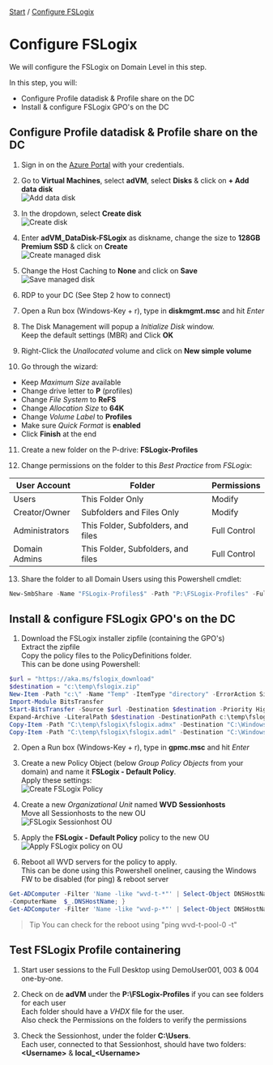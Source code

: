 [Start](/CA-Microsoft-WVD_ARM-Workshop/) / [Configure FSLogix](/CA-Microsoft-WVD_ARM-Workshop/Configure%20FSLogix)
# Configure FSLogix

We will configure the FSLogix on Domain Level in this step.

In this step, you will:
* Configure Profile datadisk & Profile share on the DC
* Install & configure FSLogix GPO's on the DC

## Configure Profile datadisk & Profile share on the DC
1. Sign in on the [Azure Portal](https://portal.azure.com) with your credentials.

2. Go to **Virtual Machines**, select **adVM**, select **Disks** & click on **+ Add data disk**<br/>
![Add data disk](https://michawets.github.io/CA-Microsoft-WVD_ARM-Workshop/images/AzurePortal-VirtualMachine-AddDataDisk.png)

3. In the dropdown, select **Create disk**<br/>
![Create disk](https://michawets.github.io/CA-Microsoft-WVD_ARM-Workshop/images/AzurePortal-VirtualMachine-CreateDisk.png)

4. Enter **adVM_DataDisk-FSLogix** as diskname, change the size to **128GB Premium SSD** & click on **Create**<br/>
![Create managed disk](https://michawets.github.io/CA-Microsoft-WVD_ARM-Workshop/images/AzurePortal-VirtualMachine-CreateManagedDisk.png)

5. Change the Host Caching to **None** and click on **Save**<br/>
![Save managed disk](https://michawets.github.io/CA-Microsoft-WVD_ARM-Workshop/images/AzurePortal-VirtualMachine-SaveDataDisk.png)

6. RDP to your DC (See Step 2 how to connect)

7. Open a Run box (Windows-Key + r), type in **diskmgmt.msc** and hit *Enter*

8. The Disk Management will popup a *Initialize Disk* window. <br/>
Keep the default settings (MBR) and Click **OK**

9. Right-Click the *Unallocated* volume and click on **New simple volume**

10. Go through the wizard:
 - Keep *Maximum Size* available
 - Change drive letter to **P** (profiles)
 - Change *File System* to **ReFS**
 - Change *Allocation Size* to **64K**
 - Change *Volume Label* to **Profiles**
 - Make sure *Quick Format* is **enabled**
 - Click **Finish** at the end

11. Create a new folder on the P-drive: **FSLogix-Profiles**

12. Change permissions on the folder to this *Best Practice* from *FSLogix*:

**User Account** | **Folder** | **Permissions**
--- | --- | ---
Users | This Folder Only | Modify
Creator/Owner | Subfolders and Files Only | Modify
Administrators | This Folder, Subfolders, and files | Full Control
Domain Admins | This Folder, Subfolders, and files | Full Control

13. Share the folder to all Domain Users using this Powershell cmdlet:
```powershell
New-SmbShare -Name "FSLogix-Profiles$" -Path "P:\FSLogix-Profiles" -FullAccess "Domain Admins" -FolderEnumerationMode AccessBased -ChangeAccess "Domain Users" -CachingMode None
```


## Install & configure FSLogix GPO's on the DC
1. Download the FSLogix installer zipfile (containing the GPO's)<br/>
Extract the zipfile <br/>
Copy the policy files to the PolicyDefinitions folder.<br/>
This can be done using Powershell:<br/>
```powershell
$url = "https://aka.ms/fslogix_download"
$destination = "c:\temp\fslogix.zip"
New-Item -Path "c:\" -Name "Temp" -ItemType "directory" -ErrorAction SilentlyContinue
Import-Module BitsTransfer
Start-BitsTransfer -Source $url -Destination $destination -Priority High
Expand-Archive -LiteralPath $destination -DestinationPath c:\temp\fslogix
Copy-Item -Path "C:\temp\fslogix\fslogix.admx" -Destination "C:\Windows\PolicyDefinitions\"
Copy-Item -Path "C:\temp\fslogix\fslogix.adml" -Destination "C:\Windows\PolicyDefinitions\en-US\"
```

2. Open a Run box (Windows-Key + r), type in **gpmc.msc** and hit *Enter*

3. Create a new Policy Object (below *Group Policy Objects* from your domain) and name it **FSLogix - Default Policy**.<br/>
Apply these settings:<br/>
![Create FSLogix Policy](https://michawets.github.io/CA-Microsoft-WVD_ARM-Workshop/images/WindowsAD-FSLogixPolicy.png)

4. Create a new *Organizational Unit* named **WVD Sessionhosts**<br/>
Move all Sessionhosts to the new OU<br/>
![FSLogix Sessionhost OU](https://michawets.github.io/CA-Microsoft-WVD_ARM-Workshop/images/WindowsAD-WVDSessionhosts.png)

5. Apply the **FSLogix - Default Policy** policy to the new OU<br/>
![Apply FSLogix policy on OU](https://michawets.github.io/CA-Microsoft-WVD_ARM-Workshop/images/WindowsAD-ApplyFSLogixPolicy.png)

6. Reboot all WVD servers for the policy to apply.<br/>
This can be done using this Powershell oneliner, causing the Windows FW to be disabled (for ping) & reboot server<br/>
```powershell
Get-ADComputer -Filter 'Name -like "wvd-t-*"' | Select-Object DNSHostName | foreach { Invoke-Command -ComputerName $_.DNSHostName -ScriptBlock {Set-NetFirewallProfile -Profile Domain,Public,Private -Enabled False} ; Restart-Computer 
-ComputerName  $_.DNSHostName; }
Get-ADComputer -Filter 'Name -like "wvd-p-*"' | Select-Object DNSHostName | foreach { Invoke-Command -ComputerName $_.DNSHostName -ScriptBlock {Set-NetFirewallProfile -Profile Domain,Public,Private -Enabled False} ; Restart-Computer -ComputerName  $_.DNSHostName; }
```
 > Tip
 > You can check for the reboot using "ping wvd-t-pool-0 -t"


## Test FSLogix Profile containering
1. Start user sessions to the Full Desktop using DemoUser001, 003 & 004 one-by-one.

2. Check on de **adVM** under the **P:\FSLogix-Profiles** if you can see folders for each user<br/>
Each folder should have a *VHDX* file for the user.<br/>
Also check the Permissions on the folders to verify the permissions

3. Check the Sessionhost, under the folder **C:\Users**.<br/>
Each user, connected to that Sessionhost, should have two folders: **&lt;Username&gt;** & **local_&lt;Username&gt;**




<script type="text/javascript">
    setTimeout(function() { 
            document.getElementById("sidebar").style.display = "none";
            document.getElementById("main-content").style.width = "90%"
            var x = document.getElementsByClassName('inner clearfix'); 
            x[0].style.width = "75%";
            var x = document.getElementsByClassName('inner'); 
            x[0].style.width = "90%";
            var x = document.getElementsByTagName('h1'); 
            x[0].style.width = "90%";
            x[0].style.textAlign = "center"
            x[0].innerHTML = "Microsoft & Cloud-Architect WVD Workshop"
        }, 250);
</script>